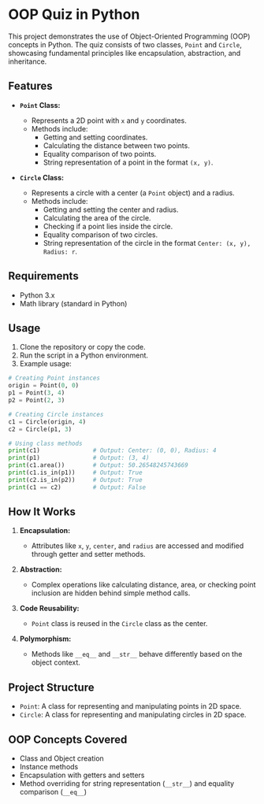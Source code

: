 # OOP Quiz in Python

This project demonstrates the use of Object-Oriented Programming (OOP) concepts in Python. The quiz consists of two classes, `Point` and `Circle`, showcasing fundamental principles like encapsulation, abstraction, and inheritance.

## Features

- **`Point` Class:**
  - Represents a 2D point with `x` and `y` coordinates.
  - Methods include:
    - Getting and setting coordinates.
    - Calculating the distance between two points.
    - Equality comparison of two points.
    - String representation of a point in the format `(x, y)`.

- **`Circle` Class:**
  - Represents a circle with a center (a `Point` object) and a radius.
  - Methods include:
    - Getting and setting the center and radius.
    - Calculating the area of the circle.
    - Checking if a point lies inside the circle.
    - Equality comparison of two circles.
    - String representation of the circle in the format `Center: (x, y), Radius: r`.

## Requirements

- Python 3.x
- Math library (standard in Python)

## Usage

1. Clone the repository or copy the code.
2. Run the script in a Python environment.
3. Example usage:

```python
# Creating Point instances
origin = Point(0, 0)
p1 = Point(3, 4)
p2 = Point(2, 3)

# Creating Circle instances
c1 = Circle(origin, 4)
c2 = Circle(p1, 3)

# Using class methods
print(c1)               # Output: Center: (0, 0), Radius: 4
print(p1)               # Output: (3, 4)
print(c1.area())        # Output: 50.26548245743669
print(c1.is_in(p1))     # Output: True
print(c2.is_in(p2))     # Output: True
print(c1 == c2)         # Output: False
```

## How It Works

1. **Encapsulation:**
   - Attributes like `x`, `y`, `center`, and `radius` are accessed and modified through getter and setter methods.

2. **Abstraction:**
   - Complex operations like calculating distance, area, or checking point inclusion are hidden behind simple method calls.

3. **Code Reusability:**
   - `Point` class is reused in the `Circle` class as the center.

4. **Polymorphism:**
   - Methods like `__eq__` and `__str__` behave differently based on the object context.

## Project Structure

- `Point`: A class for representing and manipulating points in 2D space.
- `Circle`: A class for representing and manipulating circles in 2D space.

## OOP Concepts Covered

- Class and Object creation
- Instance methods
- Encapsulation with getters and setters
- Method overriding for string representation (`__str__`) and equality comparison (`__eq__`)


